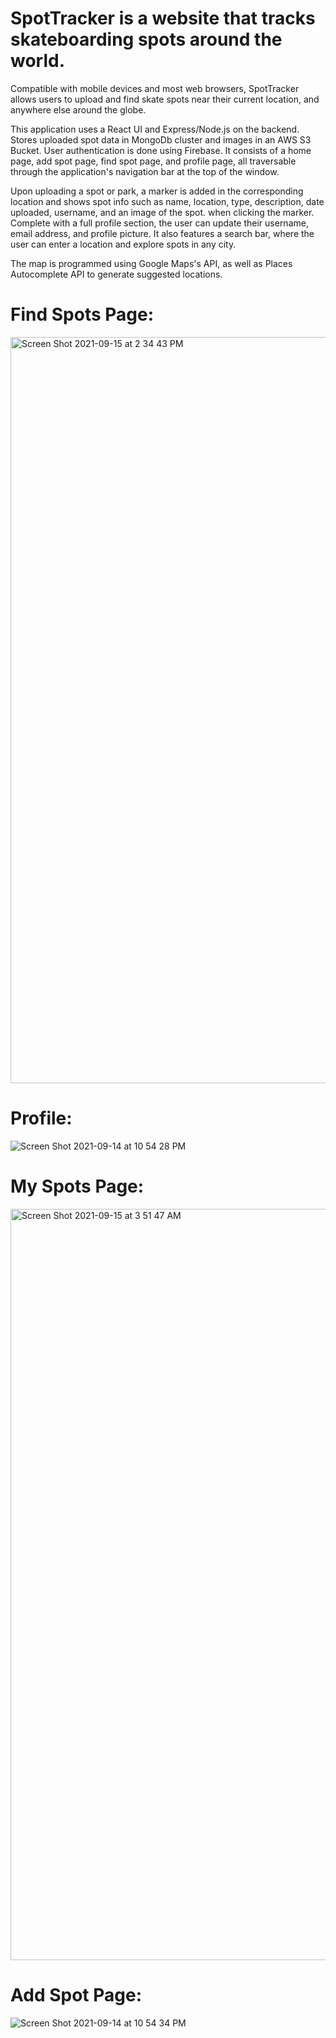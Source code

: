# SpotTracker is a website that tracks skateboarding spots around the world.

Compatible with mobile devices and most web browsers, SpotTracker allows users to upload and find skate spots near their current location, and anywhere else around the globe.

This application uses a React UI and Express/Node.js on the backend. Stores uploaded spot data in MongoDb cluster and images in an AWS S3 Bucket. User authentication is done using Firebase. It consists of a home page, add spot page, find spot page, and profile page, all traversable through the application's navigation bar at the top of the window.

Upon uploading a spot or park, a marker is added in the corresponding location and shows spot info such as name, location, type, description, date uploaded, username, and an image of the spot. when clicking the marker. Complete with a full profile section, the user can update their username, email address, and profile picture. It also features a search bar, where the user can enter a location and explore spots in any city. 

The map is programmed using Google Maps's API, as well as Places Autocomplete API to generate suggested locations. 

# Find Spots Page:
<img width="1194" alt="Screen Shot 2021-09-15 at 2 34 43 PM" src="https://user-images.githubusercontent.com/42751309/133512865-fabff37d-d5fa-49c7-a97b-fb1849a109f6.png">

# Profile:
![Screen Shot 2021-09-14 at 10 54 28 PM](https://user-images.githubusercontent.com/42751309/133378867-1fd3dbb1-b781-4fc4-93e1-06dbf43f4b97.png)

# My Spots Page:
<img width="1202" alt="Screen Shot 2021-09-15 at 3 51 47 AM" src="https://user-images.githubusercontent.com/42751309/133420806-0d116c14-33c5-4e5c-ba31-95ff24266077.png">


# Add Spot Page:
![Screen Shot 2021-09-14 at 10 54 34 PM](https://user-images.githubusercontent.com/42751309/133378904-e3802b29-3df4-4487-b028-217ca323a1f1.png)